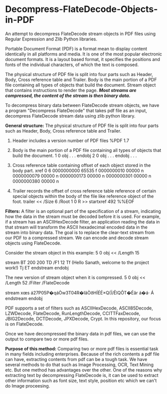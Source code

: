 # Decompress-FlateDecode-Objects-in-PDF

An attempt to decompress FlateDecode stream objects in PDF files using Regular Expression and Zlib Python libraries.

Portable Document Format (PDF) is a format mean to display content identically in all platforms and media. It is one of the most popular electronic document formats. It is a layout based format, it specifies the positions and fonts of the individual characters, of which the text is composed. 

The physical structure of PDF file is split into four parts such as Header, Body, Cross reference table and Trailer. Body is the main portion of a PDF file containing all types of objects that build the document. Stream object that contains instructions to render the page. 
___Most streams are compressed, the content of the stream is then binary data.___

To decompress binary data between FlateDecode stream objects, we have a program "Decompress FlateDecode" that takes pdf file as an input, decompress FlateDecode stream data using zlib python library.

__**General structure:**__
The physical structure of PDF file is split into four parts such as Header, Body, Cross reference 
table and Trailer. 

1. Header includes a version number of PDF files
%PDF 1.7

2. Body is the main portion of a PDF file containing all types of objects that build the 
document.
1 0 obj
. . .
endobj
2 0 obj
. . .
endobj
. . .

3. Cross reference table containing offset of each object stored in the body part.
xref
0 6
0000000000 65535 f 
0000000010 00000 n 
0000000079 00000 n 
0000000173 00000 n 
0000000301 00000 n 
0000000380 00000 n

4. Trailer records the offset of cross reference table reference of certain special objects 
within the body of the file like reference object of the foot.
trailer
<<
 /Size 6
 /Root 1 0 R
\>>
startxref
492
%%EOF

__**Filters:**__
A filter is an optional part of the specification of a stream, indicating how the data in the stream must be decoded before it is used. For example, if a stream has an ASCIIHexDecode filter, an application reading the data in that stream will transform the ASCII hexadecimal encoded data in the stream into binary data. The goal is to replace the clear-text stream from our PDF to a compressed stream. We can encode and decode stream objects using FlateDecode.

Consider the stream object in this example:
5 0 obj
<<
 /Length 15
>>
stream
BT
200 200 TD
/F1 12 Tf
(Hello Sanath, welcome to the project work!) Tj
ET
endstream
endobj

The new version of stream object when it is compressed.
5 0 obj
<<
 /Length 52
 /Filter /FlateDecode
>>
stream
xœs
á27P05P�qáÒw3T04R�IãÒðHÍÉÉ×Q(Ï/ÊIQÔT�Éâr
á�á·
Á
endstream
endobj

PDF supports a set of filters such as ASCIIHexDecode, ASCII85Decode, LZWDecode, FlateDecode, RunLengthDecode, CCITTFaxDecode, JBIG2Decode, DCTDecode, JPXDecode, Crypt.
In this repository, our focus is on FlateDecode.

Once we have decompressed the binary data in pdf files, we can use the output to compare two or more pdf files.

__**Purpose of this method:**__
Comparing two or more pdf files is essential task in many fields including enterprises. Because of the rich contents a pdf file can have, extracting contents from pdf can be a tough task. We have several methods to do that such as Image Processing, OCR, Text Mining etc. But one method has advantages over the other. One of the reasons why extracting text by decompressing FlateDecode is, it can be used to extract other information such as font size, text style, position etc which we can't do Image proceesing.
